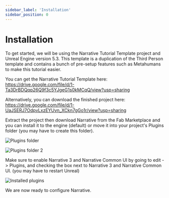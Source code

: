 ```yaml
---
sidebar_label: 'Installation'
sidebar_position: 0
---
```


# Installation

To get started, we will be using the Narrative Tutorial Template project and Unreal Engine version 5.3. This template is a duplication of the Third Person template and contains a bunch of pre-setup features such as Metahumans to make this tutorial easier.

You can get the Narrative Tutorial Template here:
https://drive.google.com/file/d/1-Ta3DrBDQqp26Q9f3c5YJgeG1s0kMCqQ/view?usp=sharing

Alternatively, you can download the finished project here:
https://drive.google.com/file/d/1-UaJSERJ7OdpvLxzEYUvn_XCkn7gGo1r/view?usp=sharing

Extract the project then download Narrative from the Fab Marketplace and you can install it to the engine (default) or move it into your project's Plugins folder (you may have to create this folder).

![Plugins folder](//img/installed_plugins_folder.webp)

![Plugins folder 2](//img/installed_plugins_folder_2.webp)

Make sure to enable Narrative 3 and Narrative Common UI by going to edit -> Plugins, and checking the box next to Narrative 3 and Narrative Common UI. (you may have to restart Unreal)

![Installed plugins](//img/installed_plugins.webp)

We are now ready to configure Narrative.
